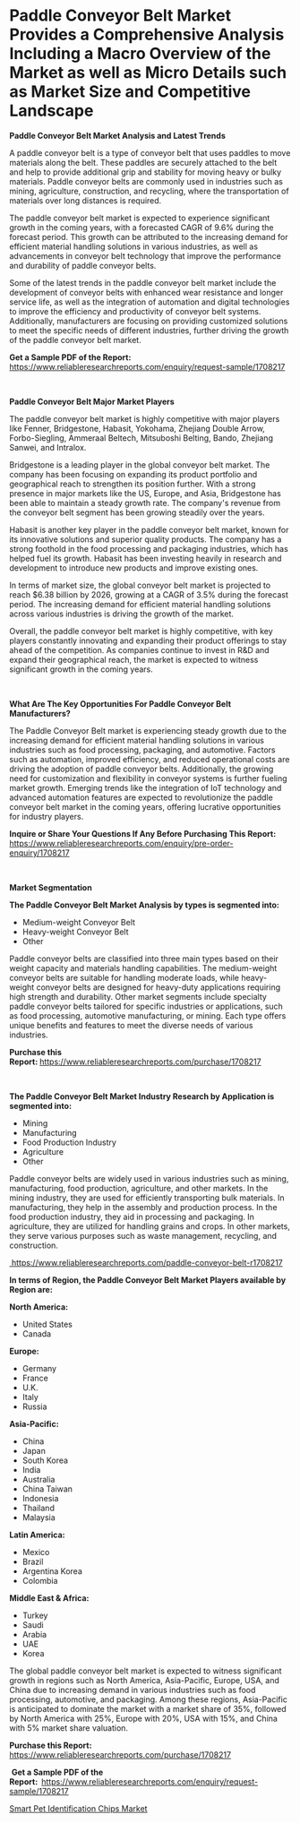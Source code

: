 <p><h1>Paddle Conveyor Belt Market Provides a Comprehensive Analysis Including a Macro Overview of the Market as well as Micro Details such as Market Size and Competitive Landscape</h1></p><p><strong>Paddle Conveyor Belt Market Analysis and Latest Trends</strong></p>
<p><p>A paddle conveyor belt is a type of conveyor belt that uses paddles to move materials along the belt. These paddles are securely attached to the belt and help to provide additional grip and stability for moving heavy or bulky materials. Paddle conveyor belts are commonly used in industries such as mining, agriculture, construction, and recycling, where the transportation of materials over long distances is required.</p><p>The paddle conveyor belt market is expected to experience significant growth in the coming years, with a forecasted CAGR of 9.6% during the forecast period. This growth can be attributed to the increasing demand for efficient material handling solutions in various industries, as well as advancements in conveyor belt technology that improve the performance and durability of paddle conveyor belts.</p><p>Some of the latest trends in the paddle conveyor belt market include the development of conveyor belts with enhanced wear resistance and longer service life, as well as the integration of automation and digital technologies to improve the efficiency and productivity of conveyor belt systems. Additionally, manufacturers are focusing on providing customized solutions to meet the specific needs of different industries, further driving the growth of the paddle conveyor belt market.</p></p>
<p><strong>Get a Sample PDF of the Report:&nbsp;</strong> <a href="https://www.reliableresearchreports.com/enquiry/request-sample/1708217">https://www.reliableresearchreports.com/enquiry/request-sample/1708217</a></p>
<p>&nbsp;</p>
<p><strong>Paddle Conveyor Belt Major Market Players</strong></p>
<p><p>The paddle conveyor belt market is highly competitive with major players like Fenner, Bridgestone, Habasit, Yokohama, Zhejiang Double Arrow, Forbo-Siegling, Ammeraal Beltech, Mitsuboshi Belting, Bando, Zhejiang Sanwei, and Intralox. </p><p>Bridgestone is a leading player in the global conveyor belt market. The company has been focusing on expanding its product portfolio and geographical reach to strengthen its position further. With a strong presence in major markets like the US, Europe, and Asia, Bridgestone has been able to maintain a steady growth rate. The company's revenue from the conveyor belt segment has been growing steadily over the years.</p><p>Habasit is another key player in the paddle conveyor belt market, known for its innovative solutions and superior quality products. The company has a strong foothold in the food processing and packaging industries, which has helped fuel its growth. Habasit has been investing heavily in research and development to introduce new products and improve existing ones.</p><p>In terms of market size, the global conveyor belt market is projected to reach $6.38 billion by 2026, growing at a CAGR of 3.5% during the forecast period. The increasing demand for efficient material handling solutions across various industries is driving the growth of the market.</p><p>Overall, the paddle conveyor belt market is highly competitive, with key players constantly innovating and expanding their product offerings to stay ahead of the competition. As companies continue to invest in R&D and expand their geographical reach, the market is expected to witness significant growth in the coming years.</p></p>
<p>&nbsp;</p>
<p><strong>What Are The Key Opportunities For Paddle Conveyor Belt Manufacturers?</strong></p>
<p><p>The Paddle Conveyor Belt market is experiencing steady growth due to the increasing demand for efficient material handling solutions in various industries such as food processing, packaging, and automotive. Factors such as automation, improved efficiency, and reduced operational costs are driving the adoption of paddle conveyor belts. Additionally, the growing need for customization and flexibility in conveyor systems is further fueling market growth. Emerging trends like the integration of IoT technology and advanced automation features are expected to revolutionize the paddle conveyor belt market in the coming years, offering lucrative opportunities for industry players.</p></p>
<p><strong>Inquire or Share Your Questions If Any Before Purchasing This Report:</strong> <a href="https://www.reliableresearchreports.com/enquiry/pre-order-enquiry/1708217">https://www.reliableresearchreports.com/enquiry/pre-order-enquiry/1708217</a></p>
<p>&nbsp;</p>
<p><strong>Market Segmentation</strong></p>
<p><strong>The Paddle Conveyor Belt Market Analysis by types is segmented into:</strong></p>
<p><ul><li>Medium-weight Conveyor Belt</li><li>Heavy-weight Conveyor Belt</li><li>Other</li></ul></p>
<p><p>Paddle conveyor belts are classified into three main types based on their weight capacity and materials handling capabilities. The medium-weight conveyor belts are suitable for handling moderate loads, while heavy-weight conveyor belts are designed for heavy-duty applications requiring high strength and durability. Other market segments include specialty paddle conveyor belts tailored for specific industries or applications, such as food processing, automotive manufacturing, or mining. Each type offers unique benefits and features to meet the diverse needs of various industries.</p></p>
<p><strong>Purchase this Report:&nbsp;</strong><a href="https://www.reliableresearchreports.com/purchase/1708217">https://www.reliableresearchreports.com/purchase/1708217</a></p>
<p>&nbsp;</p>
<p><strong>The Paddle Conveyor Belt Market Industry Research by Application is segmented into:</strong></p>
<p><ul><li>Mining</li><li>Manufacturing</li><li>Food Production Industry</li><li>Agriculture</li><li>Other</li></ul></p>
<p><p>Paddle conveyor belts are widely used in various industries such as mining, manufacturing, food production, agriculture, and other markets. In the mining industry, they are used for efficiently transporting bulk materials. In manufacturing, they help in the assembly and production process. In the food production industry, they aid in processing and packaging. In agriculture, they are utilized for handling grains and crops. In other markets, they serve various purposes such as waste management, recycling, and construction.</p></p>
<p><a href="https://www.reliableresearchreports.com/paddle-conveyor-belt-r1708217">&nbsp;https://www.reliableresearchreports.com/paddle-conveyor-belt-r1708217</a></p>
<p><strong>In terms of Region, the Paddle Conveyor Belt Market Players available by Region are:</strong></p>
<p>
    <p> <strong> North America: </strong>
        <ul>
            <li>United States</li>
            <li>Canada</li>
        </ul>
        </p> 
    <p> <strong> Europe: </strong>
        <ul>
            <li>Germany</li>
            <li>France</li>
            <li>U.K.</li>
            <li>Italy</li>
            <li>Russia</li>
        </ul>
        </p> 
    <p> <strong> Asia-Pacific: </strong>
        <ul>
            <li>China</li>
            <li>Japan</li>
            <li>South Korea</li>
            <li>India</li>
            <li>Australia</li>
            <li>China Taiwan</li>
            <li>Indonesia</li>
            <li>Thailand</li>
            <li>Malaysia</li>
        </ul>
        </p> 
    <p> <strong> Latin America: </strong>
        <ul>
            <li>Mexico</li>
            <li>Brazil</li>
            <li>Argentina Korea</li>
            <li>Colombia</li>
        </ul>
        </p> 
    <p> <strong> Middle East & Africa: </strong>
        <ul>
            <li>Turkey</li>
            <li>Saudi</li>
            <li>Arabia</li>
            <li>UAE</li>
            <li>Korea</li>
        </ul>
    </p>
    </p>
<p><p>The global paddle conveyor belt market is expected to witness significant growth in regions such as North America, Asia-Pacific, Europe, USA, and China due to increasing demand in various industries such as food processing, automotive, and packaging. Among these regions, Asia-Pacific is anticipated to dominate the market with a market share of 35%, followed by North America with 25%, Europe with 20%, USA with 15%, and China with 5% market share valuation.</p></p>
<p><strong>Purchase this Report: </strong><a href="https://www.reliableresearchreports.com/purchase/1708217">https://www.reliableresearchreports.com/purchase/1708217</a></p>
<p>&nbsp;<strong>Get a Sample PDF of the Report:&nbsp;&nbsp;</strong><a href="https://www.reliableresearchreports.com/enquiry/request-sample/1708217">https://www.reliableresearchreports.com/enquiry/request-sample/1708217</a></p>
<p><strong></strong></p>
<p><p><a href="https://github.com/everettacocha978ryygf/Market-Research-Report-List-1/blob/main/smart-pet-identification-chips-market.md">Smart Pet Identification Chips Market</a></p></p>